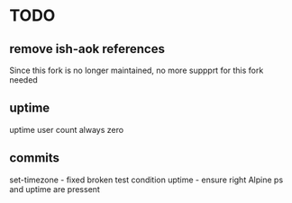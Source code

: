 # TODO

## remove ish-aok references

Since this fork is no longer maintained, no more suppprt for this fork needed

## uptime

uptime user count always zero

## commits

set-timezone - fixed broken test condition
uptime - ensure right Alpine ps and uptime are pressent
